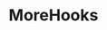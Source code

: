 ---
layout: home

title: MoreHooks
titleTemplate: 基于vue提炼的hooks

hero:
  name: MoreHooks
  text: 基于vue提炼的hooks
  tagline: 阅读 vueuse 源码的一些记录以及业务总结出的一套hooks
  image:
    src: /logo.svg
    alt: VitePress
  actions:
    - theme: brand
      text: 快速开始
      link: /guide/introduce
    - theme: alt
      text: 搜索Hooks
      link: /functions
    - theme: alt
      text: GitHub
      link: https://github.com/M-cheng-web/morehook
    - theme: alt
      text: VueUse官网
      link: https://vueuse.org

features:
  - title: 含有大部分 VueUse Hooks (部分会自定义)
    details: vueuse 目前有 200+ hooks
    icon: 🚀
  - title: 兼容 Vue3 和 Vue2
    details: 归功于 antfu 的 vue-demi 插件！
    icon: ⚡
---